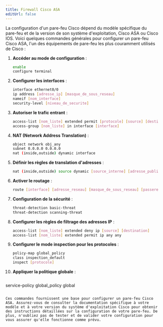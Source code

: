 ```yaml
---
title: Firewall Cisco ASA
editUrl: false
---
```


La configuration d'un pare-feu Cisco dépend du modèle spécifique du pare-feu et de la version de son système d'exploitation, Cisco ASA ou Cisco IOS. Voici quelques commandes générales pour configurer un pare-feu Cisco ASA, l'un des équipements de pare-feu les plus couramment utilisés de Cisco :

1. **Accéder au mode de configuration** :

   ```bash
   enable
   configure terminal
   ```

2. **Configurer les interfaces** :

   ```bash
   interface ethernet0/0
   ip address [adresse_ip] [masque_de_sous_reseau]
   nameif [nom_interface]
   security-level [niveau_de_securite]
   ```

3. **Autoriser le trafic entrant** :

   ```bash
   access-list [nom_liste] extended permit [protocole] [source] [destination] [port]
   access-group [nom_liste] in interface [interface]
   ```

4. **NAT (Network Address Translation)** :

   ```bash
   object network obj_any
   subnet 0.0.0.0 0.0.0.0
   nat (inside,outside) dynamic interface
   ```

5. **Définir les règles de translation d'adresses** :

   ```bash
   nat (inside,outside) source dynamic [source_interne] [adresse_publique]
   ```

6. **Activer le routage** :

   ```bash
   route [interface] [adresse_reseau] [masque_de_sous_reseau] [passerelle]
   ```

7. **Configuration de la sécurité** :

   ```bash
   threat-detection basic-threat
   threat-detection scanning-threat
   ```

8. **Configurer les règles de filtrage des adresses IP** :

   ```bash
   access-list [nom_liste] extended deny ip [source] [destination]
   access-list [nom_liste] extended permit ip any any
   ```

9. **Configurer le mode inspection pour les protocoles** :

   ```bash
   policy-map global_policy
   class inspection_default
   inspect [protocole]
   ```

10. **Appliquer la politique globale** :

    ```bash
    ```

service-policy global\_policy global

```

Ces commandes fournissent une base pour configurer un pare-feu Cisco ASA. Assurez-vous de consulter la documentation spécifique à votre modèle et à votre version du système d'exploitation Cisco pour obtenir des instructions détaillées sur la configuration de votre pare-feu. De plus, n'oubliez pas de tester et de valider votre configuration pour vous assurer qu'elle fonctionne comme prévu.
```
